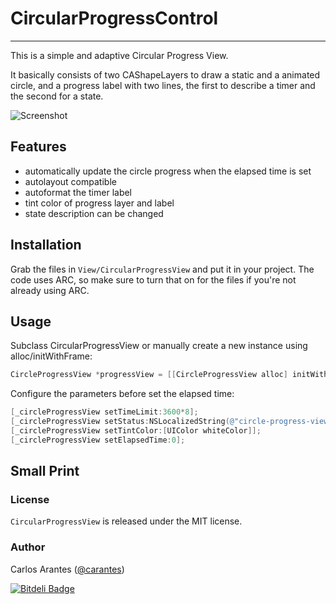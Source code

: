 # CircularProgressControl

***

This is a simple and adaptive Circular Progress View.

It basically consists of two CAShapeLayers to draw a static and a animated circle, and a progress label with two lines, the first to describe a timer and the second for a state.

![Screenshot](https://cloud.githubusercontent.com/assets/2567823/6074763/e5f74722-adac-11e4-839c-e4dd15655a74.png) 

## Features

- automatically update the circle progress when the elapsed time is set
- autolayout compatible
- autoformat the timer label
- tint color of progress layer and label
- state description can be changed

## Installation

Grab the files in `View/CircularProgressView` and put it in your
project. The code uses ARC, so make sure to turn that on for the files if you're
not already using ARC.

## Usage

Subclass CircularProgressView or manually create a new instance using alloc/initWithFrame:
```objectivec
CircleProgressView *progressView = [[CircleProgressView alloc] initWithFrame:CGRectMake(0, 0, 200, 200)];
```
Configure the parameters before set the elapsed time:
```objectivec
[_circleProgressView setTimeLimit:3600*8];
[_circleProgressView setStatus:NSLocalizedString(@"circle-progress-view.status-not-started", nil)];
[_circleProgressView setTintColor:[UIColor whiteColor]];
[_circleProgressView setElapsedTime:0];
```

## Small Print

### License

`CircularProgressView` is released under the MIT license.

### Author

Carlos Arantes ([@carantes](http://twitter.com/carantes))

[![Bitdeli Badge](https://d2weczhvl823v0.cloudfront.net/carantes/circularprogresscontrol/trend.png)](https://bitdeli.com/free "Bitdeli Badge")
